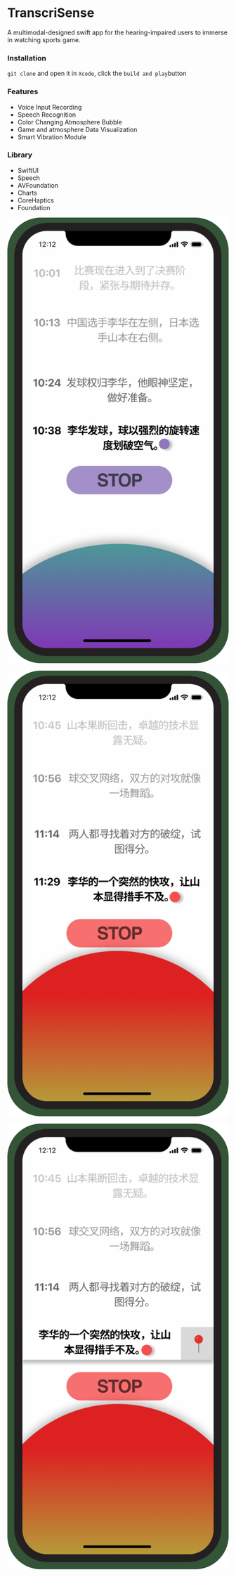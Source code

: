 # TranscriSense

A multimodal-designed swift app for the hearing-impaired users to immerse in watching sports game. 

### Installation

`git clone` and open it in `Xcode`, click the `build and play`button

### Features

- Voice Input Recording
- Speech Recognition
- Color Changing Atmosphere Bubble
- Game and atmosphere Data Visualization
- Smart Vibration Module

### Library

- SwiftUI
- Speech
- AVFoundation
- Charts
- CoreHaptics
- Foundation

![Easy](figures/Easy.jpg)

![Intense](figures/Intense.jpg)

![Left-drag Intense](figures/Left-drag_Intense.jpg)
